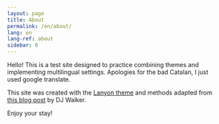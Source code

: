 ```yaml
---
layout: page
title: About
permalink: /en/about/
lang: en
lang-ref: about
sidebar: 0
---
```


Hello! This is a test site designed to practice combining themes and implementing multilingual settings. Apologies for the bad Catalan, I just used google translate.

This site was created with the [Lanyon theme](https://github.com/poole/lanyon) and methods adapted from [this blog post](https://forestry.io/blog/creating-a-multilingual-blog-with-jekyll/) by DJ Walker.

Enjoy your stay!